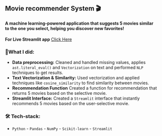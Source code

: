 ## Movie recommender System 🎬

#### A machine learning-powered application that suggests 5 movies similar to the one you select, helping you discover new favorites!

**For Live Streamlit app** [Click Here](https://movie-recommendation-czziyr4l5nmza9wwhagb38.streamlit.app/)

### 📌What I did:

* **Data preprocessing:** Cleaned and handled missing values, applies `ast.literal_eval()` and `Vectorization` on text and performed `NLP` techniques to get results.
* **Text Vectorization & Similarity:** Used vectorization and applied techniques like `cosine_similarity` to find similarity between movies.
* **Recommendation Function** Created a function for recommendation that returns 5 movies based on the selective movie.
* **Streamlit Interface:** Created a `Streamlit` interface that instantly recommends 5 movies based on the user-selective movie.

### 🛠 Tech-stack:

* `Python` - `Pandas` - `NumPy` - `Scikit-learn` - `Streamlit`